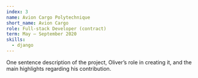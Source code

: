 ```yaml
---
index: 3
name: Avion Cargo Polytechnique
short_name: Avion Cargo
role: Full-stack Developer (contract)
term: May – September 2020
skills:
  - django
---
```

One sentence description of the project, Oliver’s role in creating it, and the main highlights regarding his contribution.